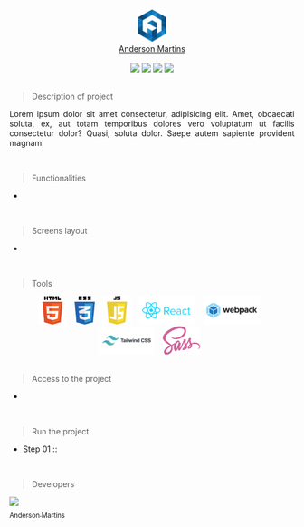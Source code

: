 <div align="center">
    <img src="readme/logo/favicon.png" width="50"/> 
    <div><a href="http://www.atmm.dev/cv" target="_blank">Anderson Martins</a></div>
</div>

<br />
<!-- References for Create budgets :: https://shields.io/category/build -->
<div align="center">
    <img src="https://img.shields.io/static/v1?label=STATUS&message=EM DESENVOLVIMENTO&color=red&style=for-the-badge"/> <img src="https://img.shields.io/static/v1?label=React&message=18.1.0&color=blue&style=for-the-badge"/> <img src="https://img.shields.io/static/v1?label=Tailwindcss&message=3.0.24&color=green&style=for-the-badge"/> <img src="https://img.shields.io/static/v1?label=SASS&message=3.0.24&color=pink&style=for-the-badge"/>
</div>

<br />

> Description of project

<p align="justify">
Lorem ipsum dolor sit amet consectetur, adipisicing elit. Amet, obcaecati soluta, ex, aut totam temporibus dolores vero voluptatum ut facilis consectetur dolor? Quasi, soluta dolor. Saepe autem sapiente provident magnam.
</p>

<br />

> Functionalities
-
<br />

> Screens layout
-
<br />

> Tools

<div align="center">
    <img src="readme/tech/html5.png" alt="HTML5 Logo" style="height:50px;margin-right: 10px;"/>
    <img src="readme/tech/css3.png" alt="CSS3 Logo" style="height:50px;margin-right: 10px;"/>
    <img src="readme/tech/javascript.png" alt="Javascript Logo" style="height:50px;margin-right: 10px;"/>
    <img src="readme/tech/reactjs.svg" alt="React Logo" style="height:50px;margin-right: 10px;"/>
    <img src="readme/tech/webpack.svg" alt="Webpack Logo" style="height:50px;margin-right: 10px;"/>
    <img src="readme/tech/tailwindcss.svg" alt="TailwindCSS Logo" style="height:50px;margin-right: 10px;"/>
    <img src="readme/tech/sass.svg" alt="TailwindCSS Logo" style="height:50px;margin-right: 10px;"/>
</div>

<br />

> Access to the project

-
<br />

> Run the project

- Step 01 ::

<br />

> Developers

[<img src="https://avatars.githubusercontent.com/u/16384608?v=4" width=95><br><sub>Anderson Martins</sub>](https://github.com/atmmoreira)

